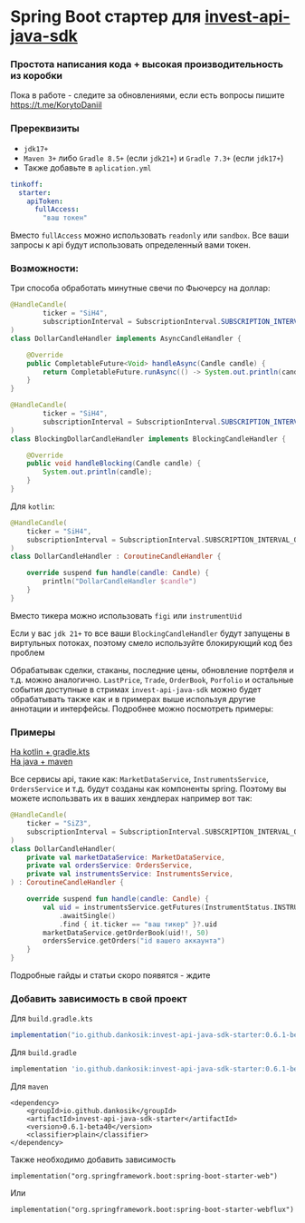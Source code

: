 # Spring Boot стартер для [invest-api-java-sdk](https://github.com/RussianInvestments/invest-api-java-sdk)
### Простота написания кода + высокая производительность из коробки

Пока в работе - следите за обновлениями, если есть вопросы пишите https://t.me/KorytoDaniil

### Пререквизиты
- `jdk17+` 
- `Maven 3+` либо `Gradle 8.5+` (если `jdk21+`) и `Gradle 7.3+` (если `jdk17+`)
- Также добавьте в `aplication.yml`

```yml
tinkoff:
  starter:
    apiToken:
      fullAccess:
        "ваш токен"
```
Вместо `fullAccess` можно использовать `readonly` или `sandbox`. Все ваши запросы к api будут использовать определенный вами токен.
### Возможности:

Три способа обработать минутные свечи по Фьючерсу на доллар:
```java
@HandleCandle(
        ticker = "SiH4",
        subscriptionInterval = SubscriptionInterval.SUBSCRIPTION_INTERVAL_ONE_MINUTE
)
class DollarCandleHandler implements AsyncCandleHandler {

    @Override
    public CompletableFuture<Void> handleAsync(Candle candle) {
        return CompletableFuture.runAsync(() -> System.out.println(candle));
    }
}
```
```java
@HandleCandle(
        ticker = "SiH4",
        subscriptionInterval = SubscriptionInterval.SUBSCRIPTION_INTERVAL_ONE_MINUTE
)
class BlockingDollarCandleHandler implements BlockingCandleHandler {

    @Override
    public void handleBlocking(Candle candle) {
        System.out.println(candle);
    }
}
```
Для `kotlin`:
```kotlin
@HandleCandle(
    ticker = "SiH4",
    subscriptionInterval = SubscriptionInterval.SUBSCRIPTION_INTERVAL_ONE_MINUTE
)
class DollarCandleHandler : CoroutineCandleHandler {

    override suspend fun handle(candle: Candle) {
        println("DollarCandleHandler $candle")
    }
}
```
Вместо тикера можно использовать `figi` или `instrumentUid`

Если у вас `jdk 21+` то все ваши `BlockingCandleHandler` будут запущены в виртульных потоках, поэтому смело используйте блокирующий код без проблем 

Обрабатывак сделки, стаканы, последние цены, обновление портфеля и т.д. можно аналогично.
`LastPrice`, `Trade`, `OrderBook`, `Porfolio` и остальные события доступные в стримах `invest-api-java-sdk` можно будет обрабатывать также как и в примерах выше используя другие аннотации и интерфейсы. Подробнее можно посмотреть примеры:

### Примеры
[На kotlin + gradle.kts](
https://github.com/Dankosik/invest-starter-demo/blob/main/src/main/kotlin/io/github/dankosik/investstarterdemo/InvestStarterDemoApplication.kt#L65) <br>
[На java + maven](
https://github.com/Dankosik/invest-starter-demo-java/blob/main/src/main/java/io/github/dankosik/investstarterdemojava/InvestStarterDemoJavaApplication.java#L44)

Все сервисы api, такие как: `MarketDataService`, `InstrumentsService`, `OrdersService` и т.д.  будут созданы как компоненты spring. Поэтому вы можете использвать их в ваших хендлерах например вот так:

```kotlin
@HandleCandle(
    ticker = "SiZ3",
    subscriptionInterval = SubscriptionInterval.SUBSCRIPTION_INTERVAL_ONE_MINUTE
)
class DollarCandleHandler(
    private val marketDataService: MarketDataService,
    private val ordersService: OrdersService,
    private val instrumentsService: InstrumentsService,
) : CoroutineCandleHandler {

    override suspend fun handle(candle: Candle) {
        val uid = instrumentsService.getFutures(InstrumentStatus.INSTRUMENT_STATUS_BASE)
            .awaitSingle()
            .find { it.ticker == "ваш тикер" }?.uid
        marketDataService.getOrderBook(uid!!, 50)
        ordersService.getOrders("id вашего аккаунта")
    }
}
```

Подробные гайды и статьи скоро появятся - ждите

### Добавить зависимость в свой проект

Для `build.gradle.kts`
```gradle
implementation("io.github.dankosik:invest-api-java-sdk-starter:0.6.1-beta40")
```
Для `build.gradle`
```gradle
implementation 'io.github.dankosik:invest-api-java-sdk-starter:0.6.1-beta40'
```
Для `maven`
```asciidoc
<dependency>
    <groupId>io.github.dankosik</groupId>
    <artifactId>invest-api-java-sdk-starter</artifactId>
    <version>0.6.1-beta40</version>
    <classifier>plain</classifier>
</dependency>
```

Также необходимо добавить зависимость 

```
implementation("org.springframework.boot:spring-boot-starter-web")
```
Или
```asciidoc
implementation("org.springframework.boot:spring-boot-starter-webflux")
```
